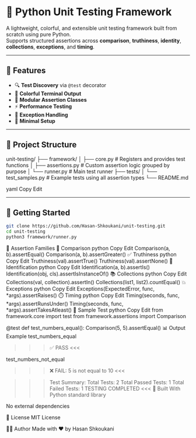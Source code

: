 # 🧪 Python Unit Testing Framework

A lightweight, colorful, and extensible unit testing framework built from scratch using pure Python.  
Supports structured assertions across **comparison**, **truthiness**, **identity**, **collections**, **exceptions**, and **timing**.

---

## 🌈 Features

- 🔍 **Test Discovery** via `@test` decorator
- 🎨 **Colorful Terminal Output**
- 🧱 **Modular Assertion Classes**
- ⚡ **Performance Testing**
- 🚫 **Exception Handling**
- 🔧 **Minimal Setup**

---

## 📁 Project Structure

unit-testing/
├── framework/
│ ├── core.py # Registers and provides test functions
│ ├── assertions.py # Custom assertion logic grouped by purpose
│ └── runner.py # Main test runner
├── tests/
│ └── test_samples.py # Example tests using all assertion types
└── README.md

yaml
Copy
Edit

---

## 🚀 Getting Started

```bash
git clone https://github.com/Hasan-Shkoukani/unit-testing.git
cd unit-testing
python3 framework/runner.py
```
🔬 Assertion Families
🔁 Comparison
python
Copy
Edit
Comparison(a, b).assertEqual()
Comparison(a, b).assertGreater()
✅ Truthiness
python
Copy
Edit
Truthiness(val).assertTrue()
Truthiness(val).assertNone()
🧩 Identification
python
Copy
Edit
Identification(a, b).assertIs()
Identification(obj, cls).assertIsInstanceOf()
📚 Collections
python
Copy
Edit
Collections(val, collection).assertIn()
Collections(list1, list2).countEqual()
💥 Exceptions
python
Copy
Edit
Exceptions(ExpectedError, func, *args).assertRaises()
⏱️ Timing
python
Copy
Edit
Timing(seconds, func, *args).assertRunsUnder()
Timing(seconds, func, *args).assertTakesAtleast()
🧪 Sample Test
python
Copy
Edit
from framework.core import test
from framework.assertions import Comparison

@test
def test_numbers_equal():
    Comparison(5, 5).assertEqual()
📊 Output Example
test_numbers_equal
>>> ✅ PASS <<<

test_numbers_not_equal
>>> ❌ FAIL: 5 is not equal to 10 <<<

>>> Test Summary:
>>> Total Tests: 2
>>> Total Passed Tests: 1
>>> Total Failed Tests: 1
>>> TESTING COMPLETED <<<
🧱 Built With
Python standard library

No external dependencies

📜 License
MIT License

👨‍💻 Author
Made with ❤️ by Hasan Shkoukani

